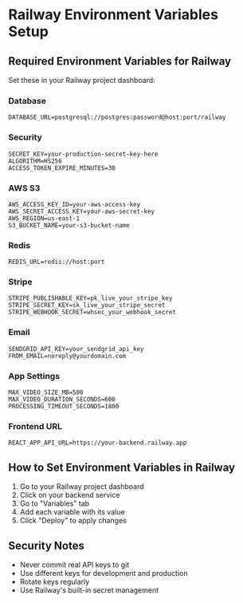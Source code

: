 # Railway Environment Variables Setup

## Required Environment Variables for Railway

Set these in your Railway project dashboard:

### Database
```
DATABASE_URL=postgresql://postgres:password@host:port/railway
```

### Security
```
SECRET_KEY=your-production-secret-key-here
ALGORITHM=HS256
ACCESS_TOKEN_EXPIRE_MINUTES=30
```

### AWS S3
```
AWS_ACCESS_KEY_ID=your-aws-access-key
AWS_SECRET_ACCESS_KEY=your-aws-secret-key
AWS_REGION=us-east-1
S3_BUCKET_NAME=your-s3-bucket-name
```

### Redis
```
REDIS_URL=redis://host:port
```

### Stripe
```
STRIPE_PUBLISHABLE_KEY=pk_live_your_stripe_key
STRIPE_SECRET_KEY=sk_live_your_stripe_secret
STRIPE_WEBHOOK_SECRET=whsec_your_webhook_secret
```

### Email
```
SENDGRID_API_KEY=your_sendgrid_api_key
FROM_EMAIL=noreply@yourdomain.com
```

### App Settings
```
MAX_VIDEO_SIZE_MB=500
MAX_VIDEO_DURATION_SECONDS=600
PROCESSING_TIMEOUT_SECONDS=1800
```

### Frontend URL
```
REACT_APP_API_URL=https://your-backend.railway.app
```

## How to Set Environment Variables in Railway

1. Go to your Railway project dashboard
2. Click on your backend service
3. Go to "Variables" tab
4. Add each variable with its value
5. Click "Deploy" to apply changes

## Security Notes

- Never commit real API keys to git
- Use different keys for development and production
- Rotate keys regularly
- Use Railway's built-in secret management
